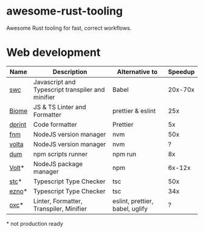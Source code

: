 # awesome-rust-tooling
Awesome Rust tooling for fast, correct workflows.

# Web development
| Name | Description | Alternative to | Speedup |
| ---- | ----------- | -------------- | ------- |
| [swc](https://swc.rs/) | Javascript and Typescript transpiler and minifier | Babel | 20x-70x |
| [Biome](https://biomejs.dev/) | JS & TS Linter and Formatter | prettier & eslint | 25x |
| [dprint](https://github.com/dprint/dprint) | Code formatter | Prettier | 5x |
| [fnm](https://github.com/Schniz/fnm) | NodeJS version manager | nvm | 50x |
| [volta](https://volta.sh/) | NodeJS version manager | nvm | ? |
| [dum](https://github.com/egoist/dum) | npm scripts runner | npm run | 8x |
| [Volt](https://github.com/dimensionhq/volt)* | NodeJS package manager | npm | 6x-12x |
| [stc](https://stc.dudy.dev)* | Typescript Type Checker | tsc | 50x |
| [ezno](https://github.com/kaleidawave/ezno)* | Typescript Type Checker | tsc | 34x |
| [oxc](https://github.com/Boshen/oxc)* | Linter, Formatter, Transpiler, Minifier | eslint, prettier, babel, uglify | ? |

\* not production ready
